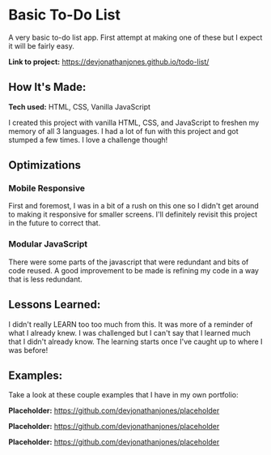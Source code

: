 # Basic To-Do List
A very basic to-do list app. First attempt at making one of these but I expect it will be fairly easy.

**Link to project:** https://devjonathanjones.github.io/todo-list/


## How It's Made:

**Tech used:** HTML, CSS, Vanilla JavaScript

I created this project with vanilla HTML, CSS, and JavaScript to freshen my memory of all 3 languages. I had a lot of fun with this project and got stumped a few times. I love a challenge though!


## Optimizations

### Mobile Responsive
First and foremost, I was in a bit of a rush on this one so I didn't get around to making it responsive for smaller screens. I'll definitely revisit this project in the future to correct that.

### Modular JavaScript
There were some parts of the javascript that were redundant and bits of code reused. A good improvement to be made is refining my code in a way that is less redundant.

## Lessons Learned:

I didn't really LEARN too too much from this. It was more of a reminder of what I already knew. I was challenged but I can't say that I learned much that I didn't already know. The learning starts once I've caught up to where I was before! 


## Examples:
Take a look at these couple examples that I have in my own portfolio:

**Placeholder:** https://github.com/devjonathanjones/placeholder

**Placeholder:** https://github.com/devjonathanjones/placeholder

**Placeholder:** https://github.com/devjonathanjones/placeholder